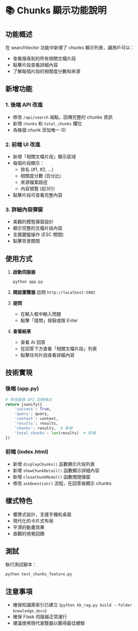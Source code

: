 # 📚 Chunks 顯示功能說明

## 功能概述

在 searchVector 功能中新增了 chunks 顯示列表，讓用戶可以：
- 查看搜尋到的所有相關文檔片段
- 點擊片段查看詳細內容
- 了解每個片段的相關度分數和來源

## 新增功能

### 1. 後端 API 改進
- 修改 `/api/search` 端點，回傳完整的 chunks 資訊
- 新增 `chunks` 和 `total_chunks` 欄位
- 為每個 chunk 添加唯一 ID

### 2. 前端 UI 改進
- 新增「相關文檔片段」顯示區域
- 每個片段顯示：
  - 排名 (#1, #2, ...)
  - 相關度分數 (百分比)
  - 來源檔案路徑
  - 內容預覽 (前3行)
- 點擊片段可查看完整內容

### 3. 詳細內容彈窗
- 美觀的模態彈窗設計
- 顯示完整的文檔片段內容
- 支援鍵盤操作 (ESC 關閉)
- 點擊背景關閉

## 使用方式

1. **啟動伺服器**
   ```bash
   python app.py
   ```

2. **開啟瀏覽器**
   訪問 `http://localhost:5002`

3. **提問**
   - 在輸入框中輸入問題
   - 點擊「提問」按鈕或按 Enter

4. **查看結果**
   - 查看 AI 回答
   - 在回答下方查看「相關文檔片段」列表
   - 點擊任何片段查看詳細內容

## 技術實現

### 後端 (app.py)
```python
# 修改搜尋 API 回傳格式
return jsonify({
    'success': True,
    'query': query,
    'context': context,
    'results': results,
    'chunks': results,  # 新增
    'total_chunks': len(results)  # 新增
})
```

### 前端 (index.html)
- 新增 `displayChunks()` 函數顯示片段列表
- 新增 `showChunkDetail()` 函數顯示詳細內容
- 新增 `closeChunkModal()` 函數關閉彈窗
- 修改 `askQuestion()` 流程，在回答後顯示 chunks

## 樣式特色

- 響應式設計，支援手機和桌面
- 現代化的卡片式布局
- 平滑的動畫效果
- 直觀的視覺回饋

## 測試

執行測試腳本：
```bash
python test_chunks_feature.py
```

## 注意事項

- 確保知識庫索引已建立 (`python kb_rag.py build --folder knowledge_docs`)
- 確保 Flask 伺服器正常運行
- 建議使用現代瀏覽器以獲得最佳體驗
